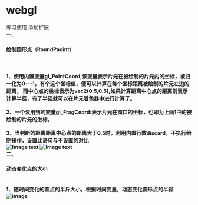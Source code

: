 # webgl
练习使用
添加扩展<br>
一、<H4>绘制圆形点（RoundPaoint）<H4><br>    
1、使用内置变量gl_PointCoord,该变量表示片元在被绘制的片元内的坐标，被归一化为0---1，有个这个坐标值，便可以计算在每个坐标距离被绘制的片元左边的距离，
而中心点的坐标表示为vec2(0.5,0.5),如果计算距离中心点的距离则表示计算半径，有了半径就可以在片元着色器中进行计算了。<br>   
2、一个没用到的变量gl_FragCoord:表示片元在窗口的坐标，也即为上面1中的被绘制的片元的坐标。<br>     
3、当判断的距离距离中心点的距离大于0.5时，利用内置行数discard，不执行绘制操作，设置此语句与不设置的对比<br>
![Image text](http://raw.github.com/MapGiser/webgl/master/images/b.jpg)
![Image text](http://raw.github.com/MapGiser/webgl/master/images/a.jpg)
<br>
二、<H4>动态变化点的大小<H4><br>
1、随时间变化的圆点的半斤大小，根据时间变量，动态变化圆形点的半径<br>
![image](http://raw.github.com/MapGiser/webgl/master/images//pointScale.gif)
